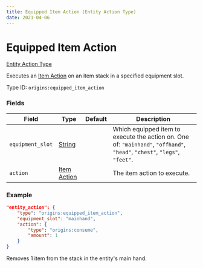 ```yaml
---
title: Equipped Item Action (Entity Action Type)
date: 2021-04-06
---
```


# Equipped Item Action

[Entity Action Type](../entity_action_types.md)

Executes an [Item Action](../item_actions.md) on an item stack in a specified equipment slot.

Type ID: `origins:equipped_item_action`

### Fields

Field  | Type | Default | Description
-------|------|---------|-------------
`equipment_slot` | [String](../data_types/string.md) | |  Which equipped item to execute the action on. One of: `"mainhand"`, `"offhand"`, `"head"`, `"chest"`, `"legs"`, `"feet"`.
`action` | [Item Action](../item_actions.md) | | The item action to execute.

### Example
```json
"entity_action": {
  	"type": "origins:equipped_item_action",
  	"equipment_slot": "mainhand",
  	"action": {
	  	"type": "origins:consume",
	  	"amount": 1
  	}
}
```
Removes 1 item from the stack in the entity's main hand.
